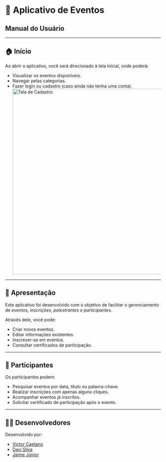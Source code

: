 # 📱 Aplicativo de Eventos  
## Manual do Usuário

---

## 🏠 Início

Ao abrir o aplicativo, você será direcionado à tela inicial, onde poderá:

- Visualizar os eventos disponíveis.
- Navegar pelas categorias.
- Fazer login ou cadastro (caso ainda não tenha uma conta).
  <img src="img/teladecadastrologin.png" alt="Tela de Cadastro" width="600"/>

---

## 🎯 Apresentação

Este aplicativo foi desenvolvido com o objetivo de facilitar o gerenciamento de *eventos, inscrições, palestrantes e participantes*.

Através dele, você pode:

- Criar novos eventos.
- Editar informações existentes.
- Inscrever-se em eventos.
- Consultar certificados de participação.

---

## 👥 Participantes

Os participantes podem:

- Pesquisar eventos por data, título ou palavra-chave.
- Realizar inscrições com apenas alguns cliques.
- Acompanhar eventos já inscritos.
- Solicitar certificado de participação após o evento.

---

## 👨‍💻 Desenvolvedores

Desenvolvido por:

- [Victor Caetano](https://github.com/victorcaetano2025)  
- [Davi Silva](https://github.com/davs22)
- [Jaime Júnior](https://github.com/okanjota)
